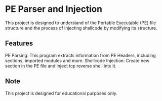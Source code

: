 # PE Parser and Injection
This project is designed to understand of the Portable Executable (PE) file structure and the process of injecting shellcode by modifying its structure.


## Features
  PE Parsing: This program extracts information from PE Headers, including sections, imported modules and more.
  Shellcode Injection: Create new section in the PE file and inject tcp reverse shell into it.

## Note
This project is designed for educational purposes only.
